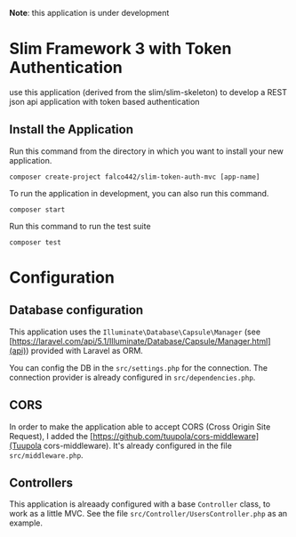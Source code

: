 **Note**: this application is under development

# Slim Framework 3 with Token Authentication

use this application (derived from the slim/slim-skeleton) to develop a REST json api application with token based authentication

## Install the Application

Run this command from the directory in which you want to install your new application.

    composer create-project falco442/slim-token-auth-mvc [app-name]


To run the application in development, you can also run this command. 

	composer start

Run this command to run the test suite

	composer test

# Configuration

## Database configuration

This application uses the `Illuminate\Database\Capsule\Manager` (see [https://laravel.com/api/5.1/Illuminate/Database/Capsule/Manager.html](api)) provided with Laravel as ORM.

You can config the DB in the `src/settings.php` for the connection. The connection provider is already configured in `src/dependencies.php`.

## CORS 

In order to make the application able to accept CORS (Cross Origin Site Request), I added the [https://github.com/tuupola/cors-middleware](Tuupola cors-middleware). It's already configured in the file `src/middleware.php`.

## Controllers

This application is alreaady configured with a base `Controller` class, to work as a little MVC. See the file `src/Controller/UsersController.php` as an example.
